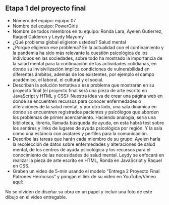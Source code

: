 ## Etapa 1 del proyecto final

- Número del equipo: equipo 07
- Nombre del equipo: PowerGirls
- Nombre de todos miembros en tu equipo: Ronda Lara, Ayelen Gutierrez, Raquel Calderon y Leydy Mayumy
- ¿Qué problema global eligieron ustedes? Salud mental
- ¿Porque eligieron ese problema? En la actualidad con el confinamiento y la pandemia ha sido más relevante la cuestión psicológica de los individuos en las sociedades, sobre todo ha mostrado la importancia de la salud mental para la continuación de las actividades cotidianas, en donde su invisivilización implica condiciones de vulnerabilidad en diferentes ámbitos, además de los existentes, por ejemplo el campo académico, el laboral, el cultural y el social.
- Describan la solución tentativa a ese problema que mostrarán en su proyecto final (el proyecto final será una pieza de arte escrito en JavaScript y HTML y CSS): Nuestra idea va de crear una página web en donde se encuentren recursos para conocer enfermedades o alteraciones de la salud mental, y por otro lado, una sala dinámica en donde se encuentren registrados pacientes y psicólogos que aborden los problemas de primer acercamiento. Haciendo analogia, sería una biblioteca, librería, llamada búsqueda de ayuda, en esta habrá test sobre los sentires y links de lugares de ayuda psicológica por región. Y la sala como una estancia con avatares y perfiles para la comunicación.
- Describe las tareas que harán cada miembro de su grupo: Ayelen haría la recolección de datos sobre enfermedades y alteraciones de salud mental, de los centros de ayuda psicológica y los recursos para el conocimiento de las necesidades de salud mental. Leydy se enfocará en realizar la pieza de arte escrito en HTML, Ronda en JavaScript y Raquel en CSS.
- Graben un video de 5-min usando el modelo “Entrega 2 Proyecto Final Patrones Hermosos” y pongan el link de su vídeo en YouTube/Vimeo aquí:

No se olviden de diseñar su obra en un papel y incluir una foto de este dibujo en el vídeo entregable.
